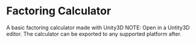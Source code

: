 # Factoring Calculator
A basic factoring calculator made with Unity3D
NOTE: Open in a Untity3D editor. The calculator can be exported to any supported platform after.
